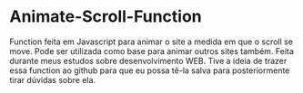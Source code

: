 # Animate-Scroll-Function
Function feita em Javascript para animar o site a medida em que o scroll se move. Pode ser utilizada como base para animar outros sites também.
Feita durante meus estudos sobre desenvolvimento WEB. Tive a ideia de trazer essa function ao github para que eu possa tê-la salva para posteriormente tirar dúvidas
sobre ela.
